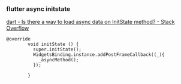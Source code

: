 ### flutter async initstate


[dart - Is there a way to load async data on InitState method? - Stack Overflow](https://stackoverflow.com/questions/51901002/is-there-a-way-to-load-async-data-on-initstate-method "dart - Is there a way to load async data on InitState method? - Stack Overflow")




```
@override
        void initState () {
          super.initState();
          WidgetsBinding.instance.addPostFrameCallback((_){
            _asyncMethod();
          });

        }
```
